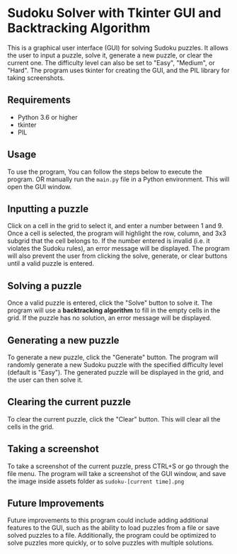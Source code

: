 # Sudoku Solver with Tkinter GUI and Backtracking Algorithm

This is a graphical user interface (GUI) for solving Sudoku puzzles. It allows the user to input a puzzle, solve it, generate a new puzzle, or clear the current one. The difficulty level can also be set to "Easy", "Medium", or "Hard". The program uses tkinter for creating the GUI, and the PIL library for taking screenshots.

## Requirements

- Python 3.6 or higher
- tkinter
- PIL

## Usage
To use the program,
You can follow the steps below to execute the program.
OR manually run the `main.py` file in a Python environment. This will open the GUI window.

## Inputting a puzzle
Click on a cell in the grid to select it, and enter a number between 1 and 9. Once a cell is selected, the program will highlight the row, column, and 3x3 subgrid that the cell belongs to. If the number entered is invalid (i.e. it violates the Sudoku rules), an error message will be displayed. The program will also prevent the user from clicking the solve, generate, or clear buttons until a valid puzzle is entered.

## Solving a puzzle
Once a valid puzzle is entered, click the "Solve" button to solve it. The program will use a **backtracking algorithm** to fill in the empty cells in the grid. If the puzzle has no solution, an error message will be displayed.

## Generating a new puzzle
To generate a new puzzle, click the "Generate" button. The program will randomly generate a new Sudoku puzzle with the specified difficulty level (default is "Easy"). The generated puzzle will be displayed in the grid, and the user can then solve it.

## Clearing the current puzzle
To clear the current puzzle, click the "Clear" button. This will clear all the cells in the grid.

## Taking a screenshot
To take a screenshot of the current puzzle, press CTRL+S or go through the file menu. The program will take a screenshot of the GUI window, and save the image inside assets folder as  `sudoku-[current time].png`

## Future Improvements
Future improvements to this program could include adding additional features to the GUI, such as the ability to load puzzles from a file or save solved puzzles to a file. Additionally, the program could be optimized to solve puzzles more quickly, or to solve puzzles with multiple solutions.
